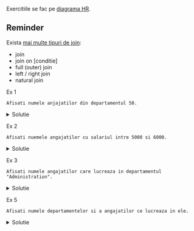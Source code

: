 Exercitiile se fac pe [diagrama HR](https://github.com/PVDoriginal/TutoriatBD2025/blob/Sapt-1/Diagrama%20HR/diagrama_HR.pdf).

## Reminder

Exista [mai multe tipuri de join](https://www.oracletutorial.com/oracle-basics/oracle-joins/): 
- join 
- join on [conditie]
- full (outer) join 
- left / right join
- natural join

Ex 1
```
Afisati numele anjajatilor din departamentul 50. 
```
<details>
  <summary> Solutie </summary>
  
  ```SQL
  SELECT first_name, last_name, DEPARTMENT_ID
  FROM EMPLOYEES
  WHERE DEPARTMENT_ID = 50;
  ```

</details>


Ex 2
```
Afisati nuemele angajatilor cu salariul intre 5000 si 6000.
```
<details>
  <summary> Solutie </summary>
  
  ```SQL
  SELECT first_name, last_name, SALARY
  FROM EMPLOYEES
  WHERE 5000 <= SALARY AND SALARY <= 6000;
  ```

</details>


Ex 3
```
Afisati numele angajatilor care lucreaza in departamentul "Administration".
```
<details>
  <summary> Solutie </summary>
  
  ```SQL
  SELECT first_name, last_name, DEPARTMENT_NAME, EMPLOYEES.DEPARTMENT_ID
  FROM EMPLOYEES JOIN DEPARTMENTS ON (EMPLOYEES.DEPARTMENT_ID = DEPARTMENTS.DEPARTMENT_ID)
  WHERE LOWER(DEPARTMENT_NAME) = 'administration';
  ```

</details>

Ex 5
```
Afisati numele departamentelor si a angajatilor ce lucreaza in ele. 
```
<details>
  <summary> Solutie </summary>
  
  ```SQL
  SELECT FIRST_NAME, DEPARTMENT_NAME
  FROM EMPLOYEES FULL JOIN DEPARTMENTS ON (EMPLOYEES.DEPARTMENT_ID = DEPARTMENTS.DEPARTMENT_ID);
  ```

